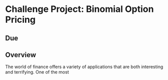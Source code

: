 # Challenge Project: Binomial Option Pricing

## Due

## Overview

The world of finance offers a variety of applications that are both interesting and terrifying. One of the most 
